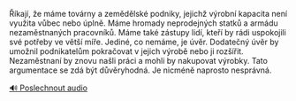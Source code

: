 
Říkají, že máme továrny a zemědělské podniky, jejichž výrobní kapacita není využita vůbec nebo úplně. Máme hromady neprodejných statků a armádu nezaměstnaných pracovníků. Máme také zástupy lidí, kteří by rádi uspokojili své potřeby ve větší míře. Jediné, co nemáme, je úvěr. Dodatečný úvěr by umožnil podnikatelům pokračovat v jejich výrobě nebo ji rozšířit. Nezaměstnaní by znovu našli práci a mohli by nakupovat výrobky. Tato argumentace se zdá být důvěryhodná. Je nicméně naprosto nesprávná.

[🔊 Poslechnout audio](/data/7-paragraphs/audio/chapter_103/para_008-kaj-e-mme-tovrny-a-zemdlsk-podniky-jeji.mp3)
